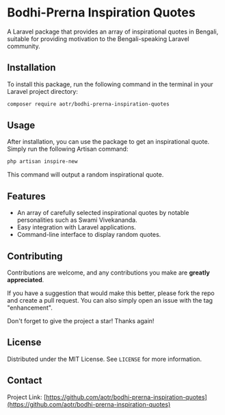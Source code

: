 # Bodhi-Prerna Inspiration Quotes

A Laravel package that provides an array of inspirational quotes in Bengali, suitable for providing motivation to the Bengali-speaking Laravel community.

## Installation

To install this package, run the following command in the terminal in your Laravel project directory:

```bash
composer require aotr/bodhi-prerna-inspiration-quotes
```

## Usage

After installation, you can use the package to get an inspirational quote. Simply run the following Artisan command:

```bash
php artisan inspire-new
```

This command will output a random inspirational quote.

## Features

- An array of carefully selected inspirational quotes by notable personalities such as Swami Vivekananda.
- Easy integration with Laravel applications.
- Command-line interface to display random quotes.

## Contributing

Contributions are welcome, and any contributions you make are **greatly appreciated**.

If you have a suggestion that would make this better, please fork the repo and create a pull request. You can also simply open an issue with the tag "enhancement".

Don't forget to give the project a star! Thanks again!

## License

Distributed under the MIT License. See `LICENSE` for more information.

## Contact

Project Link: [https://github.com/aotr/bodhi-prerna-inspiration-quotes](https://github.com/aotr/bodhi-prerna-inspiration-quotes)